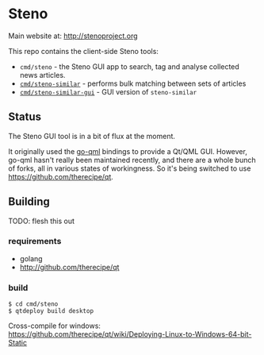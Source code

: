 # Steno

Main website at: http://stenoproject.org

This repo contains the client-side Steno tools:

- `cmd/steno` - the Steno GUI app to search, tag and analyse collected news articles.
- [`cmd/steno-similar`](https://github.com/bcampbell/steno/tree/master/cmd/steno-similar) - performs bulk matching between sets of articles
- [`cmd/steno-similar-gui`](https://github.com/bcampbell/steno/tree/master/cmd/steno-similar-gui) - GUI version of `steno-similar`

## Status

The Steno GUI tool is in a bit of flux at the moment.

It originally used the [go-qml](https://github.com/go-qml/qml) bindings to provide a Qt/QML GUI.
However, go-qml hasn't really been maintained recently, and there are a whole bunch of forks, all in various states of workingness.
So it's being switched to use https://github.com/therecipe/qt.

## Building

TODO: flesh this out

### requirements

- golang
- http://github.com/therecipe/qt

### build

```
$ cd cmd/steno
$ qtdeploy build desktop
```

Cross-compile for windows:
https://github.com/therecipe/qt/wiki/Deploying-Linux-to-Windows-64-bit-Static


